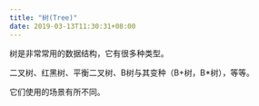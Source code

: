 ```yaml
---
title: "树(Tree)"
date: 2019-03-13T11:30:31+08:00
---
```


树是非常常用的数据结构，它有很多种类型。

二叉树、红黑树、平衡二叉树、B树与其变种（B+树，B*树），等等。

它们使用的场景有所不同。
